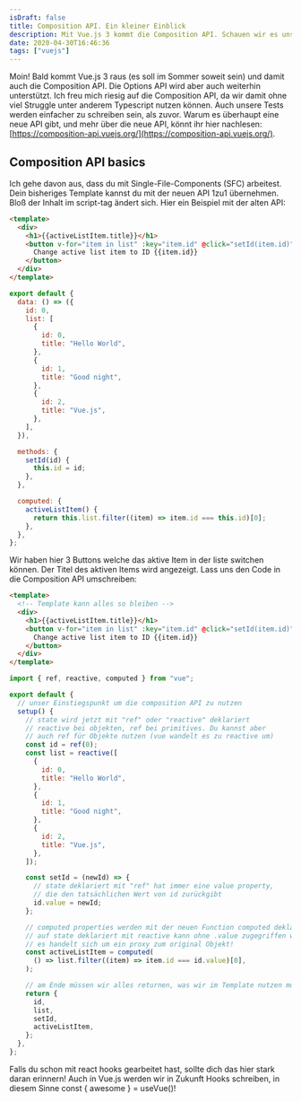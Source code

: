 ```yaml
---
isDraft: false
title: Composition API. Ein kleiner Einblick
description: Mit Vue.js 3 kommt die Composition API. Schauen wir es uns an!
date: 2020-04-30T16:46:36
tags: ["vuejs"]
---
```


Moin! Bald kommt Vue.js 3 raus (es soll im Sommer soweit sein) und damit auch die Composition API. Die Options API wird aber auch weiterhin unterstützt. Ich freu mich riesig auf die Composition API, da wir damit ohne viel Struggle unter anderem Typescript nutzen können. Auch unsere Tests werden einfacher zu schreiben sein, als zuvor. Warum es überhaupt eine neue API gibt, und mehr über die neue API, könnt ihr hier nachlesen: [https://composition-api.vuejs.org/](https://composition-api.vuejs.org/).

## Composition API basics

Ich gehe davon aus, dass du mit Single-File-Components (SFC) arbeitest. Dein bisheriges Template kannst du mit der neuen API 1zu1 übernehmen. Bloß der Inhalt im script-tag ändert sich. Hier ein Beispiel mit der alten API:

```html
<template>
  <div>
    <h1>{{activeListItem.title}}</h1>
    <button v-for="item in list" :key="item.id" @click="setId(item.id)">
      Change active list item to ID {{item.id}}
    </button>
  </div>
</template>
```

```javascript
export default {
  data: () => ({
    id: 0,
    list: [
      {
        id: 0,
        title: "Hello World",
      },
      {
        id: 1,
        title: "Good night",
      },
      {
        id: 2,
        title: "Vue.js",
      },
    ],
  }),

  methods: {
    setId(id) {
      this.id = id;
    },
  },

  computed: {
    activeListItem() {
      return this.list.filter((item) => item.id === this.id)[0];
    },
  },
};
```

Wir haben hier 3 Buttons welche das aktive Item in der liste switchen können. Der Titel des aktiven Items wird angezeigt. Lass uns den Code in die Composition API umschreiben:

```html
<template>
  <!-- Template kann alles so bleiben -->
  <div>
    <h1>{{activeListItem.title}}</h1>
    <button v-for="item in list" :key="item.id" @click="setId(item.id)">
      Change active list item to ID {{item.id}}
    </button>
  </div>
</template>
```

```javascript
import { ref, reactive, computed } from "vue";

export default {
  // unser Einstiegspunkt um die composition API zu nutzen
  setup() {
    // state wird jetzt mit "ref" oder "reactive" deklariert
    // reactive bei objekten, ref bei primitives. Du kannst aber
    // auch ref für Objekte nutzen (vue wandelt es zu reactive um)
    const id = ref(0);
    const list = reactive([
      {
        id: 0,
        title: "Hello World",
      },
      {
        id: 1,
        title: "Good night",
      },
      {
        id: 2,
        title: "Vue.js",
      },
    ]);

    const setId = (newId) => {
      // state deklariert mit "ref" hat immer eine value property,
      // die den tatsächlichen Wert von id zurückgibt
      id.value = newId;
    };

    // computed properties werden mit der neuen Function computed deklariert
    // auf state deklariert mit reactive kann ohne .value zugegriffen werden
    // es handelt sich um ein proxy zum original Objekt!
    const activeListItem = computed(
      () => list.filter((item) => item.id === id.value)[0],
    );

    // am Ende müssen wir alles returnen, was wir im Template nutzen möchten
    return {
      id,
      list,
      setId,
      activeListItem,
    };
  },
};
```

Falls du schon mit react hooks gearbeitet hast, sollte dich das hier stark daran erinnern! Auch in Vue.js werden wir in Zukunft Hooks schreiben, in diesem Sinne const { awesome } = useVue()!
